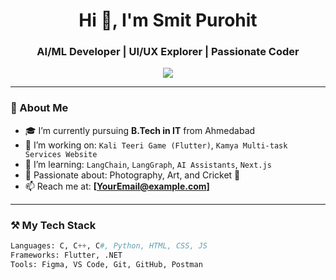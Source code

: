 <h1 align="center">Hi 👋, I'm Smit Purohit</h1>
<h3 align="center">AI/ML Developer | UI/UX Explorer | Passionate Coder</h3>

<p align="center">
  <img src="https://readme-typing-svg.herokuapp.com/?lines=Welcome+to+my+GitHub+Profile!;B.Tech+IT+Student+%F0%9F%93%9A;AI+Enthusiast+%F0%9F%A4%96;Flutter%2C+Web+Dev+Lover&center=true&width=500&height=45" />
</p>

---

### 🧠 About Me

- 🎓 I’m currently pursuing **B.Tech in IT** from Ahmedabad  
- 🔭 I’m working on: `Kali Teeri Game (Flutter)`, `Kamya Multi-task Services Website`  
- 🌱 I’m learning: `LangChain`, `LangGraph`, `AI Assistants`, `Next.js`  
- 📸 Passionate about: Photography, Art, and Cricket 🏏  
- 📫 Reach me at: **[YourEmail@example.com]**

---

### ⚒️ My Tech Stack

```python
Languages: C, C++, C#, Python, HTML, CSS, JS  
Frameworks: Flutter, .NET  
Tools: Figma, VS Code, Git, GitHub, Postman
